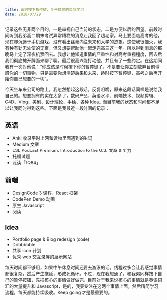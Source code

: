```yaml
---
title: 适时按下暂停键，关于目前的自我学习
date: 2018/07/29
---
```


记录这些无非两个目的，一是审视自己当前的状态，二是方便以后的回望。前段时间听到我弟高二期末考试异常糟糕的消息让我回了趟老家。马上要面临高考的他，现在却沉迷于手机游戏，没有看出丝毫向往未来和大学的迹象。这使我很恼火，我有种有劲无处使的无奈，但又想要帮助他一起走完高三这一年。所以得到消息的那晚马上定了深夜机票回去。我想让他知道事情的严重性和对高考重视程度，回去后我们彻底摊开牌面来聊了聊。最后很高兴能打动他，并且有了一些约定。在这期间我有一次对他说：“你应该是时候按下你的暂停键了，不是要让你立刻放弃目前诱惑你的一切事物，只是需要你想清楚后果和未来，适时按下暂停键，高考之后再开始你自己想要的一切”。

今天坐车来公司的路上，我忽然想起这段话。反复咀嚼，原来这段话同样是说给我自己的。想要拥有的实在太多了，数码产品、英语水平、前端技术、视频剪辑、C4D、Vlog、美剧、设计理论、手绘、各种 Idea…而目前我的状态和时间都不足以让我同时得到这些。下面是我最近一段时间的记录：

## 英语

- Anki 收录平时上网和读物里面遇到的生词
- Medium 文章
- ESL Podcast Premium: Introduction to the U.S. 文章 & 听力
- 托福试题
- 泛读「1Q84」

## 前端

- DesignCode 3 课程，React 框架
- CodePen Demo 动画
- 原生 Javascript
- 阅读

## Idea

- Portfolio page & Blog redesign (code)
- Dribbbbble
- 共享 icon 计划
- 优秀 web 交互录屏的展示网站

每天时间都不够用，如果中午休息时间还要去游泳的话。线程过多会让我感觉事情都很复杂，然后产生拖延，形成死循环。不过，现在我想通了，和我弟同样按下自己的暂停按钮，先把核心的事情做好做完。目前对于我来说核心的事情就是英语词汇的大量提升和 Javascript，是的，我要专注在这两个事情上面，然后精简学习流程，每天都能持续吸收。Keep going 才是最重要的。
